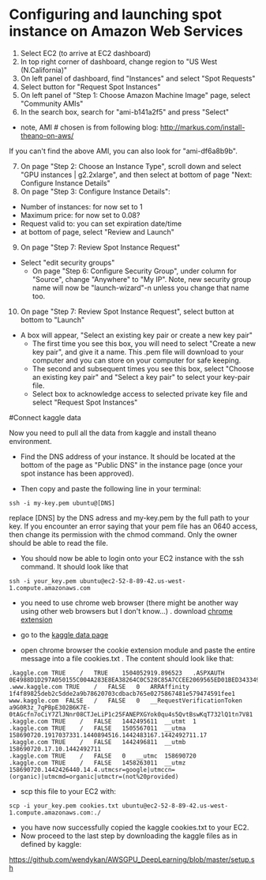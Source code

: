# Configuring and launching spot instance on Amazon Web Services 

1. Select EC2 (to arrive at EC2 dashboard)
2. In top right corner of dashboard, change region to "US West (N.California)"
3. On left panel of dashboard, find "Instances" and select "Spot Requests"
4. Select button for "Request Spot Instances"
5. On left panel of "Step 1: Choose Amazon Machine Image" page, select "Community AMIs"
6. In the search box, search for "ami-b141a2f5" and press "Select"
 - note, AMI # chosen is from following blog: http://markus.com/install-theano-on-aws/

If you can't find the above AMI, you can also look for "ami-df6a8b9b".

7. On page "Step 2: Choose an Instance Type", scroll down and select "GPU instances | g2.2xlarge", and then select at bottom of page "Next: Configure Instance Details"
8. On page "Step 3: Configure Instance Details":
 - Number of instances: for now set to 1
 - Maximum price: for now set to 0.08?
 - Request valid to: you can set expiration date/time
 - at bottom of page, select "Review and Launch"
9. On page "Step 7: Review Spot Instance Request"
 - Select "edit security groups"
   - On page "Step 6: Configure Security Group", under column for "Source", change "Anywhere" to "My IP". Note, new security group name will now be "launch-wizard"-n unless you change that name too. 
10. On page "Step 7: Review Spot Instance Request", select button at bottom to "Launch"
 - A box will appear, "Select an existing key pair or create a new key pair"
   - The first time you see this box, you will need to select "Create a new key pair", and give it a name. This .pem file will download to your computer and you can store on your computer for safe keeping.
   - The second and subsequent times you see this box, select "Choose an existing key pair" and "Select a key pair" to select your key-pair file.
   - Select box to acknowledge access to selected private key file and select "Request Spot Instances"






#Connect kaggle data

Now you need to pull all the data from kaggle and install theano environment.

- Find the DNS address of your instance. It should be located at the bottom of the page as "Public DNS" in the instance page (once your spot instance has been approved).

- Then copy and paste the following line in your terminal:

```
ssh -i my-key.pem ubuntu@[DNS]
```

replace [DNS] by the DNS adress and my-key.pem by the full path to your key. If you encounter an error saying that your pem file has an 0640 access, then change its permission with the chmod command. Only the owner should be able to read the file.

- You should now be able to login onto your EC2 instance with the ssh command. It should look like that

```
ssh -i your_key.pem ubuntu@ec2-52-8-89-42.us-west-1.compute.amazonaws.com
```

- you need to use chrome web browser (there might be another way using other web browsers but I don't know...) . download [chrome extension](https://chrome.google.com/webstore/detail/cookietxt-export/lopabhfecdfhgogdbojmaicoicjekelh)

- go to the [kaggle data page](https://www.kaggle.com/c/facial-keypoints-detection/data)

- open chrome browser the cookie extension module and paste the entire message into a file cookies.txt . The content should look like that:


```
.kaggle.com	TRUE	/	TRUE	1504052919.896523	.ASPXAUTH	0E4988D1D297A050155C004A283E8EA38264C0C528C85A7CCEE2069565ED01BED343349F3B6876ECE06E6513E4F19BBC6D41E390BCAF572BC1319C0BA56C746C2118A78EAB8FADF3A530E1F7AB5830352BFED662
.www.kaggle.com	TRUE	/	FALSE	0	ARRAffinity	1f4f89825deb2c5dde2a9b78620703cdbacb765e0275867481e579474591fee1
www.kaggle.com	FALSE	/	FALSE	0	__RequestVerificationToken	a9G0R3z_7qPBpE302B6K7E-0tAGcfn7oCiY7ZlJNnr08CTJeLiP1c25FANEPXGYok0qu4s5QvtBswKqT732lQ1tn7V81
.kaggle.com	TRUE	/	FALSE	1442495611	__utmt	1
.kaggle.com	TRUE	/	FALSE	1505567011	__utma	158690720.1917037331.1440894516.1442483167.1442492711.17
.kaggle.com	TRUE	/	FALSE	1442496811	__utmb	158690720.17.10.1442492711
.kaggle.com	TRUE	/	FALSE	0	__utmc	158690720
.kaggle.com	TRUE	/	FALSE	1458263011	__utmz	158690720.1442426440.14.4.utmcsr=google|utmccn=(organic)|utmcmd=organic|utmctr=(not%20provided)
```


- scp this file to your EC2 with:

```
scp -i your_key.pem cookies.txt ubuntu@ec2-52-8-89-42.us-west-1.compute.amazonaws.com:./
```

- you have now successfully copied the kaggle cookies.txt to your EC2.
- Now proceed to the last step by downloading the kaggle files as in defined by kaggle:

https://github.com/wendykan/AWSGPU_DeepLearning/blob/master/setup.sh